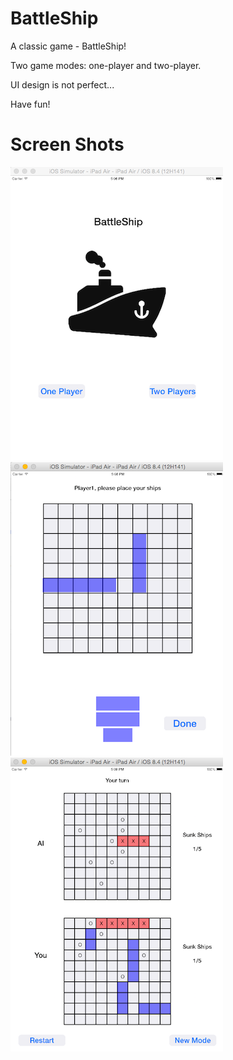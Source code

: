 # BattleShip
A classic game - BattleShip!

Two game modes: one-player and two-player.

UI design is not perfect...

Have fun!

# Screen Shots
![ScreenShot](1.png)
![ScreenShot](2.png)
![ScreenShot](3.png)

